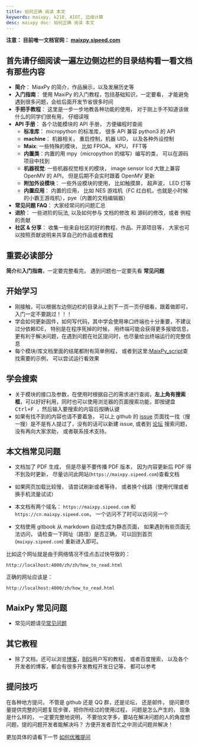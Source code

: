 ```yaml
---
title: 如何正确 阅读 本文
keywords: maixpy, k210, AIOT, 边缘计算
desc: maixpy doc: 如何正确 阅读 本文
---
```



**注意： 目前唯一文档官网： [maixpy.sipeed.com](https://maixpy.sipeed.com)**


## 首先请仔细阅读一遍左边侧边栏的目录结构看一看文档有那些内容

* **简介**： MiaxPy 的简介，作品展示，以及发展历史等
* **入门指南**： 使用 MaxiPy 的入门教程，包括基础知识，一定要看， 才能避免遇到很多问题，会给后面开发节省很多时间
* **手把手教程**： 这里是一步一步地教各种功能的使用， 对于刚上手不知道该做什么的同学们很有用， 仔细读哦
* **API 手册**： 各个功能模块的 API 手册， 方便编程时查阅
  * **标准库**： micropython 的标准库， 很多 API 兼容 python3 的 API
  * **machine**： 机器相关， 重启控制，机器 UID， 以及各种外设控制
  * **Maix**: 一些特殊的模块， 比如 FPIOA， KPU， FFT等
  * **内置类**：内置的用 mpy（micropython 的缩写）编写的类， 可以在源码项目中找到
  * **机器视觉**: 一些机器视觉相关的模块， image sensor lcd 大致上兼容 OpenMV 的 API， 但是后期不会实时跟着 OpenMV 更新
  * **附加外设模块**： 一些外设模块的使用， 比如触摸屏， 超声波， LED 灯等
  * **内置应用**： 内置的应用， 比如 NES 游戏机（FC 红白机，也就是小时候的小霸王游戏机），pye（内置的文档编辑器）
* **常见问题 FAQ**： 大家经常问的问题汇总
* **进阶**： 一些进阶的玩法, 以及如何参与 文档的修改 和 源码的修改，或者 例程 的贡献
* **社区 & 分享**： 收集一些来自社区的好的教程、作品、开源项目等， 大家也可以按照贡献说明来共享自己的作品或者教程

## 重要必读部分

**简介**和**入门指南**，一定要完整看完， 遇到问题也一定要先看 **常见问题**


## 开始学习

* 刚接触，可以根据左边侧边栏的目录从上到下一页一页仔细看，跟着做即可， 入门一定不要跳过！！！
* 学会如何更新固件，如何写代码，其中学会使用串口终端也十分重要，不建议过分依赖IDE， 特别是在程序死掉的时候， 用终端可能会获得更多报错信息，更有利于解决问题，在遇到问题在社区提问时，也尽量给出终端运行的完整信息
* 每个模块/库文档里面的结尾都附有简单例程， 或者到这里:[MaixPy_script](https://github.com/sipeed/MaixPy_scripts)查找需要的示例， 可以尝试运行看效果

## 学会搜索

* 关于模块的接口及参数，在使用时根据自己的需求进行查阅，**左上角有搜索框**，可以好好利用，同时也可以使用浏览器的页面搜索功能，即按键盘<kbd> Ctrl+F </kbd>，然后输入要搜索的内容后按确认键
* 如果有找不到的内容也请不要着急， 可以上 github 的 [issue](https://github.com/sipeed/MaixPy/issues) 页面找一找（搜一搜）是不是有人提过了，没有的话可以新建 issue, 或者到 [论坛](https://bbs.sipeed.com) 搜索问题，没有再向大家求助， 或者联系技术支持。

## 本文档常见问题

* 文档加了 PDF 生成， 但是尽量不要传播 PDF 版本， 因为内容更新后 PDF 得不到及时更新， 尽量访问此网站(`https://maixpy.sipeed.com`)查看文档

* 如果网页加载比较慢， 请尝试刷新或者等待， 或者换个线路（使用代理或者换手机流量试试）

* 本文档有两个域名： `https://maixpy.sipeed.com` 和 `https://cn.maixpy.sipeed.com`， 一个访问不了时可以访问另一个

* 文档使用 gitbook 从 markdown 自动生成为静态页面， 如果遇到有些页面无法访问， 请检查一下网址（路径）是否正确， 可以回到首页 (`maixpy.sipeed.com`) 重新进入即可。

比如这个网址就是由于网络情况不佳点击过快导致的：
```
http://localhost:4000/zh/zh/how_to_read.html
```
正确的网址应该是：
```
http://localhost:4000/zh/how_to_read.html
```



## MaixPy 常见问题

* 常见问题请见[常见问题](./others/maixpy_faq.md)


## 其它教程

* 除了文档，还可以浏览[博客](http://blog.sipeed.com)，[BBS](https://bbs.sipeed.com)用户写的教程， 或者百度搜索， 以及各个开发者的博客，都会有很多开发教程开发日记等， 都可以参考

## 提问技巧

在各种地方提问， 不管是  github 还是 QQ 群，还是论坛， 还是邮件， 提问要尽量提供完整的问题复现步骤，把你所经过的使用过程， 问题是怎么产生的， 现象是什么样的， 一定要完整地说明， 不要怕文字多，要站在解决问题的人的角度想问题，提的问题开发者能解决吗？ 方便开发者百忙之中测试问题并解决！

更加具体的请看下一节 [如何优雅提问](./how_to_ask.md)




